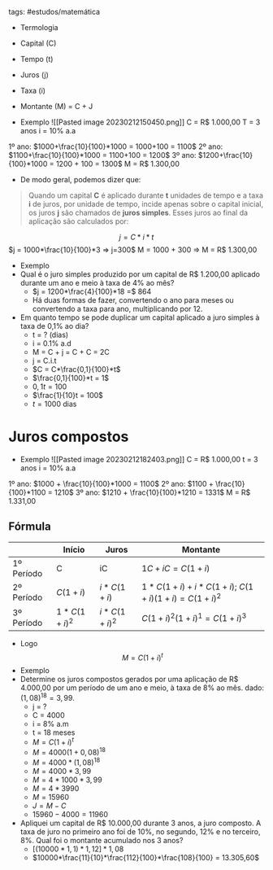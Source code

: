tags: #estudos/matemática 

- Termologia
- Capital (C)
- Tempo (t)
- Juros (j)
- Taxa (i)
- Montante (M) = C + J

- Exemplo
![[Pasted image 20230212150450.png]]
C = R$ 1.000,00
T = 3 anos
i = 10% a.a

1º ano: $1000+\frac{10}{100}*1000 = 1000+100 = 1100$
2º ano: $1100+\frac{10}{100}*1000 = 1100+100 = 1200$
3º ano: $1200+\frac{10}{100}*1000 = 1200 + 100 = 1300$
M = R$ 1.300,00

- De modo geral, podemos dizer que:
> Quando um capital **C** é aplicado durante **t** unidades de tempo e a taxa **i** de juros, por unidade de tempo, incide apenas sobre o capital inicial, os juros **j** são chamados de **juros simples**. Esses juros ao final da aplicação são calculados por:

$$j = C*i*t$$
$j = 1000*\frac{10}{100}*3 => j=300$
M = 1000 + 300 => M = R$ 1.300,00

- Exemplo
- Qual é o juro simples produzido por um capital de R$ 1.200,00 aplicado durante um ano e meio à taxa de 4% ao mês?
	- $j = 1200*\frac{4}{100}*18 =$ $864$
	- Há duas formas de fazer, convertendo o ano para meses ou convertendo a taxa para ano, multiplicando por 12.
- Em quanto tempo se pode duplicar um capital aplicado a juro simples à taxa de 0,1% ao dia?
	- t = ? (dias)
	- i = 0.1% a.d
	- M = C + j = C + C = 2C
	- j = C.i.t
	- $C = C*\frac{0,1}{100}*t$
	- $\frac{0,1}{100}*t = 1$
	- $0,1t = 100$
	- $\frac{1}{10}t = 100$
	- $t = 1000$ dias

# Juros compostos
- Exemplo
![[Pasted image 20230212182403.png]]
C = R$ 1.000,00
t = 3 anos
i = 10% a.a

1º ano: $1000 + \frac{10}{100}*1000 = 1100$
2º ano: $1100 + \frac{10}{100}*1100 = 1210$
3º ano: $1210 + \frac{10}{100}*1210 = 1331$
M = R$ 1.331,00

## Fórmula
| | Início | Juros | Montante |
| - | - | - | - |
| 1º Período | C | iC | $1C + iC = C(1+i)$ |
| 2º Período | $C(1+i)$ | $i*C(1+i)$ | $1*C(1+i) + i*C(1+i)$; $C(1+i)(1+i) = C(1+i)^2$ |
| 3º Período | $1*C(1+i)^2$ | $i*C(1+i)^2$ | $C(1+i)^2(1+i)^1 = C(1+i)^3$ |
- Logo
$$M = C(1+i)^t$$
- Exemplo
- Determine os juros compostos gerados por uma aplicação de R$ 4.000,00 por um período de um ano e meio, à taxa de 8% ao mês. dado: $(1,08)^{18} = 3,99$.
	- j = ? 
	- C = 4000
	- i = 8% a.m
	- t = 18 meses
	- $M = C(1+i)^t$
	- $M = 4000(1+0,08)^{18}$
	- $M = 4000*(1,08)^{18}$
	- $M = 4000*3,99$
	- $M = 4*1000*3,99$
	- $M = 4*3990$
	- $M = 15960$
	- $J = M-C$
	- $15960 - 4000 = 11960$
- Apliquei um capital de R$ 10.000,00 durante 3 anos, a juro composto. A taxa de juro no primeiro ano foi de 10%, no segundo, 12% e no terceiro, 8%. Qual foi o montante acumulado nos 3 anos?
	- $[(10000*1,1)*1,12]*1,08$
	- $10000*\frac{11}{10}*\frac{112}{100}*\frac{108}{100} = 13.305,60$
